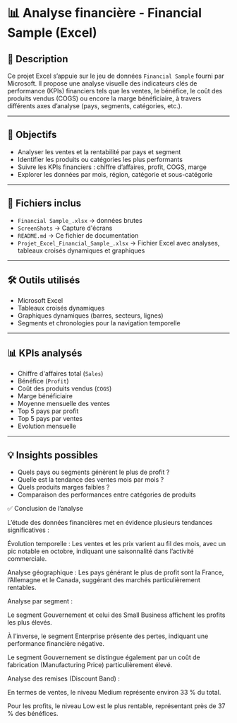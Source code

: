 # 📊 Analyse financière - Financial Sample (Excel)

## 🧾 Description

Ce projet Excel s’appuie sur le jeu de données `Financial Sample` fourni par Microsoft. Il propose une analyse visuelle des indicateurs clés de performance (KPIs) financiers tels que les ventes, le bénéfice, le coût des produits vendus (COGS) ou encore la marge bénéficiaire, à travers différents axes d’analyse (pays, segments, catégories, etc.).

---

## 🎯 Objectifs

- Analyser les ventes et la rentabilité par pays et segment
- Identifier les produits ou catégories les plus performants
- Suivre les KPIs financiers : chiffre d’affaires, profit, COGS, marge
- Explorer les données par mois, région, catégorie et sous-catégorie

---

## 📁 Fichiers inclus

- `Financial Sample_.xlsx` → données brutes
-  `ScreenShots` → Capture d'écrans
- `README.md` → Ce fichier de documentation
- `Projet_Excel_Financial_Sample_.xlsx` → Fichier Excel avec analyses, tableaux croisés dynamiques et graphiques

---

## 🛠️ Outils utilisés

- Microsoft Excel
- Tableaux croisés dynamiques
- Graphiques dynamiques (barres, secteurs, lignes)
- Segments et chronologies pour la navigation temporelle

---

## 📊 KPIs analysés

- Chiffre d'affaires total (`Sales`)
- Bénéfice (`Profit`)
- Coût des produits vendus (`COGS`)
- Marge bénéficiaire
- Moyenne mensuelle des ventes
- Top 5 pays par profit
- Top 5 pays par ventes
- Evolution mensuelle

---

## 💡 Insights possibles

- Quels pays ou segments génèrent le plus de profit ?
- Quelle est la tendance des ventes mois par mois ?
- Quels produits marges faibles ?
- Comparaison des performances entre catégories de produits


✅ Conclusion de l’analyse


L’étude des données financières met en évidence plusieurs tendances significatives :

Évolution temporelle : Les ventes et les prix varient au fil des mois, avec un pic notable en octobre, indiquant une saisonnalité dans l’activité commerciale.

Analyse géographique : Les pays générant le plus de profit sont la France, l’Allemagne et le Canada, suggérant des marchés particulièrement rentables.

Analyse par segment :

Le segment Gouvernement et celui des Small Business affichent les profits les plus élevés.

À l’inverse, le segment Enterprise présente des pertes, indiquant une performance financière négative.

Le segment Gouvernement se distingue également par un coût de fabrication (Manufacturing Price) particulièrement élevé.

Analyse des remises (Discount Band) :

En termes de ventes, le niveau Medium représente environ 33 % du total.

Pour les profits, le niveau Low est le plus rentable, représentant près de 37 % des bénéfices.

